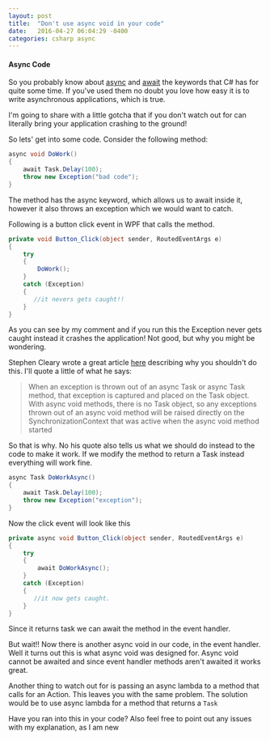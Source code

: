 ```yaml
---
layout: post
title:  "Don't use async void in your code"
date:   2016-04-27 06:04:29 -0400
categories: csharp async
---
```

#### Async Code
So you probably know about [async](https://msdn.microsoft.com/en-us/library/hh156513.aspx) and [await](https://msdn.microsoft.com/en-us/library/hh156528.aspx) the keywords that C# has for quite some time. If you've used them no doubt you love how easy it is to write asynchronous applications, which is true. 

I'm going to share with a little gotcha that if you don't watch out for can literally bring your application crashing to the ground!

So lets' get into some code. Consider the following method:
``` csharp
async void DoWork()
{
    await Task.Delay(100);
    throw new Exception("bad code");
}

```
The method has the async keyword, which allows us to await inside it, however it also throws an exception which we would want to catch.

Following is a button click event in WPF that calls the method.
``` csharp
private void Button_Click(object sender, RoutedEventArgs e)
{
    try
    {
        DoWork();
    }
    catch (Exception)
    {
       //it nevers gets caught!!    
    }
}
```

As you can see by my comment and if you run this the Exception never gets caught instead it crashes the application! Not good, but why you might be wondering.

Stephen Cleary wrote a great article [here](https://msdn.microsoft.com/en-us/magazine/jj991977.aspx) describing why you shouldn't do this. I'll quote a little of what he says:
>When an exception is thrown out of an async Task or async Task<T> method, that exception is captured and placed on the Task object. With async void methods, there is no Task object, so any exceptions thrown out of an async void method will be raised directly on the SynchronizationContext that was active when the async void method started

So that is why. No his quote also tells us what we should do instead to the code to make it work. If we modify the method to return a Task instead everything will work fine.
``` csharp
async Task DoWorkAsync()
{
    await Task.Delay(100);
    throw new Exception("exception");
}
```
Now the click event will look like this
``` csharp
private async void Button_Click(object sender, RoutedEventArgs e)
{
    try
    {
        await DoWorkAsync();
    }
    catch (Exception)
    {
       //it now gets caught.  
    }
}
```
Since it returns task we can await the method in the event handler.

But wait!! Now there is another async void in our code, in the event handler.
Well it turns out this is what async void was designed for. Async void cannot be awaited and since event handler methods aren't awaited it works great. 

Another thing to watch out for is passing an async lambda to a method that calls for an Action. This leaves you with the same problem. The solution would be to use async lambda for a method that returns a `Task`

Have you ran into this in your code? Also feel free to point out any issues with my explanation, as I am new 
